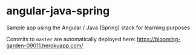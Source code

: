 # angular-java-spring
Sample app using the Angular / Java (Spring) stack for learning purposes

Commits to `master` are automatically deployed here: https://blooming-garden-09011.herokuapp.com/
